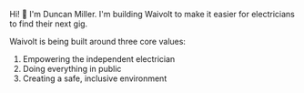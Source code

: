 Hi! 👋 I'm Duncan Miller. I'm building Waivolt to make it easier for electricians to find their next gig.

Waivolt is being built around three core values:

1. Empowering the independent electrician
1. Doing everything in public
1. Creating a safe, inclusive environment
